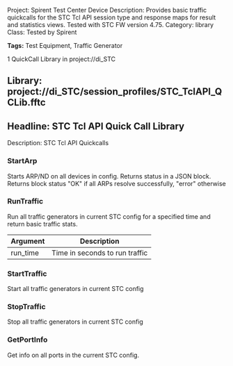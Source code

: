 Project: Spirent Test Center Device
Description: Provides basic traffic quickcalls for the STC Tcl API session type and response maps for result and statistics views. Tested with STC FW version 4.75. 
Category: library
Class: Tested by Spirent

<b>Tags:</b> Test Equipment, Traffic Generator

1 QuickCall Library in project://di_STC
## Library: project://di_STC/session_profiles/STC_TclAPI_QCLib.fftc
## Headline: STC Tcl API Quick Call Library
Description: STC Tcl API Quickcalls
### StartArp
Starts ARP/ND on all devices in config. Returns status in a JSON block.
Returns block 
 status "OK" if all ARPs resolve successfully, "error" otherwise
### RunTraffic
Run all traffic generators in current STC config for a specified time and return basic traffic stats.

Argument | Description
------------ | -------------
run_time | Time in seconds to run traffic
### StartTraffic
Start all traffic generators in current STC config
### StopTraffic
Stop all traffic generators in current STC config
### GetPortInfo
Get info on all ports in the current STC config.
